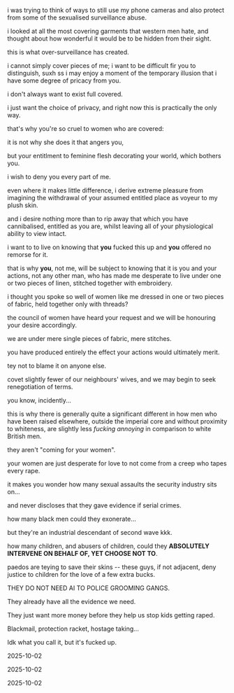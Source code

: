 i was trying to think of ways to still use my phone cameras and also protect from some of the sexualised surveillance abuse.  

i looked at all the most covering garments that western men hate, and thought about how wonderful it would be to be hidden from their sight.  

this is what over-surveillance has created.  

i cannot simply cover pieces of me; i want to be difficult fir you to distinguish, suxh ss i may enjoy a moment of the temporary illusion that i have some degree of pricacy from you.  

i don't always want to exist full covered.  

i just want the choice of privacy, and right now this is practically the only way.  

that's why you're so cruel to women who are covered:  

it is not why she does it that angers you,  

but your entitlment to feminine flesh decorating your world, which bothers you.  

i wish to deny you every part of me.  

even where it makes little difference, i derive extreme pleasure from imagining the withdrawal of your assumed entitled place as voyeur to my plush skin.  

and i desire nothing more than to rip away that which you have cannibalised, entitled as you are, whilst leaving all of your physiological ability to view intact.  

i want to to live on knowing that **you** fucked this up and **you** offered no remorse for it.  

that is why **you**, not me, will be subject to knowing that it is you and your actions, not any other man, who has made me desperate to live under one or two pieces of linen, stitched together with embroidery.  

i thought you spoke so well of women like me dressed in one or two pieces of fabric, held together only with threads?  

the council of women have heard your request and we will be honouring your desire accordingly.  

we are under mere single pieces of fabric, mere stitches.  

you have produced entirely the effect your actions would ultimately merit.  

tey not to blame it on anyone else.  

covet slightly fewer of our neighbours' wives, and we may begin to seek renegotiation of terms.  

you know, incidently...   

this is why there is generally quite a significant different in how men who have been raised elsewhere, outside the imperial core and without proximity to whiteness, are slightly less *fucking annoying* in comparison to white British men.  

they aren't "coming for your women".  

your women are just desperate for love to not come from a creep who tapes every rape.  


it makes you wonder how many sexual assaults the security industry sits on...

and never discloses that they gave evidence if serial crimes.  

how many black men could they exonerate...   

but they're an industrial descendant of second wave kkk.  

how many children, and abusers of children, could they **ABSOLUTELY INTERVENE ON BEHALF OF, YET CHOOSE NOT TO**.  

paedos are teying to save their skins -- these guys, if not adjacent, deny justice to children for the love of a few extra bucks.  

THEY DO NOT NEED AI TO POLICE GROOMING GANGS.  

They already have all the evidence we need.  

They just want more money before they help us stop kids getting raped.  

Blackmail, protection racket, hostage taking...


Idk what you call it, but it's fucked up.  

2025-10-02

2025-10-02

2025-10-02

